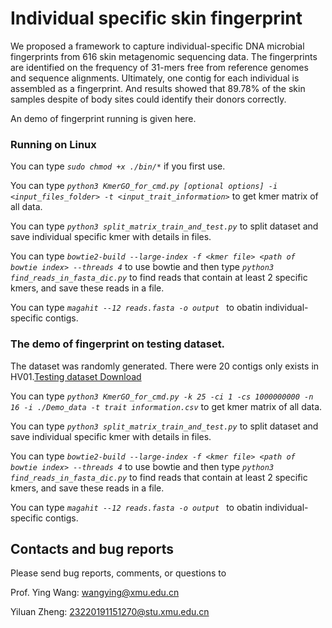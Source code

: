 # Individual specific skin fingerprint

We proposed a framework to capture individual-specific DNA microbial fingerprints from 616 skin metagenomic sequencing data. The fingerprints are identified on the frequency of 31-mers free from reference genomes and sequence alignments. Ultimately, one contig for each individual is assembled as a fingerprint. And results showed that 89.78% of the skin samples despite of body sites could identify their donors correctly. 

An demo of fingerprint running is given here.

### Running on Linux

You can type *`sudo chmod +x ./bin/*`*  if you first use.

You can type *`python3 KmerGO_for_cmd.py [optional options] -i <input_files_folder> -t <input_trait_information>`* to get kmer matrix of all data.

You can type *`python3 split_matrix_train_and_test.py`* to split dataset and save individual specific kmer with details in files.

You can type *`bowtie2-build --large-index -f <kmer file> <path of bowtie index> --threads 4`* to use bowtie and then type *`python3 find_reads_in_fasta_dic.py`* to find reads that contain at least 2 specific kmers, and save these reads in a file.

You can type *`magahit --12 reads.fasta -o output `* to obatin individual-specific contigs.

### The demo of fingerprint on testing dataset.

The dataset was randomly generated. There were 20 contigs only exists in HV01.[Testing dataset Download](https://github.com/zhengyl2019/skin_fingerprint/tree/main/Demo_data)

You can type *`python3 KmerGO_for_cmd.py -k 25 -ci 1 -cs 1000000000 -n 16 -i ./Demo_data -t trait information.csv`* to get kmer matrix of all data.

You can type *`python3 split_matrix_train_and_test.py`* to split dataset and save individual specific kmer with details in files.

You can type *`bowtie2-build --large-index -f <kmer file> <path of bowtie index> --threads 4`* to use bowtie and then type *`python3 find_reads_in_fasta_dic.py`* to find reads that contain at least 2 specific kmers, and save these reads in a file.

You can type *`magahit --12 reads.fasta -o output `* to obatin individual-specific contigs.

## Contacts and bug reports

Please send bug reports, comments, or questions to

Prof. Ying Wang: [wangying@xmu.edu.cn](mailto:wangying@xmu.edu.cn)

Yiluan Zheng: [23220191151270@stu.xmu.edu.cn](mailto:23220191151270@stu.xmu.edu.cn)

